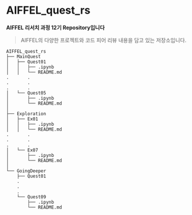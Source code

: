 # AIFFEL_quest_rs

__AIFFEL 리서치 과정 12기 Repository입니다__
> AIFFEL의 다양한 프로젝트와 코드 피어 리뷰 내용을 담고 있는 저장소입니다.  

```
AIFFEL_quest_rs
├── MainQuest
│   ├── Quest01
│   │   ├── .ipynb
│   │   └── README.md
.		.
.		.
.		.
│   └── Quest05
│       ├── .ipynb
│       └── README.md
│   
├── Exploration
│   ├── Ex01
│   │   ├── .ipynb
│   │   └── README.md
.		.
.		.
.		.
│   └── Ex07
│       ├── .ipynb
│       └── README.md
│
└── GoingDeeper
    ├── Quest01
    .
    .
    .
    └── Quest09
        ├── .ipynb
        └── README.md
```

